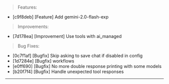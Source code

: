 > Features:
- [c9f8deb] [Feature] Add gemini-2.0-flash-exp

> Improvements:
- [7d178ea] [Improvement] Use tools with ai_managed

> Bug Fixes:
- [0c7f1af] [Bugfix] Skip asking to save chat if disabled in config
- [1d7284e] [Bugfix] workflows
- [e0ff690] [Bugfix] No more double response printing with some models
- [b20f7f4] [Bugfix] Handle unexpected tool responses


---
